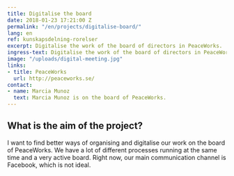 ```yaml
---
title: Digitalise the board
date: 2018-01-23 17:21:00 Z
permalink: "/en/projects/digitalise-board/"
lang: en
ref: kunskapsdelning-rorelser
excerpt: Digitalise the work of the board of directors in PeaceWorks.
ingress-text: Digitalise the work of the board of directors in PeaceWorks.
image: "/uploads/digital-meeting.jpg"
links:
- title: PeaceWorks
  url: http://peaceworks.se/
contact:
- name: Marcia Munoz
  text: Marcia Munoz is on the board of PeaceWorks.
---
```


## What is the aim of the project?
I want to find better ways of organising and digitalise our work on the board of PeaceWorks. We have a lot of different processes running at the same time and a very active board. Right now, our main communication channel is Facebook, which is not ideal.
